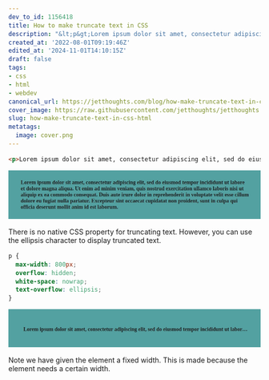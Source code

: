```yaml
---
dev_to_id: 1156418
title: How to make truncate text in CSS
description: "&lt;p&gt;Lorem ipsum dolor sit amet, consectetur adipiscing elit, sed do eiusmod tempor incididunt..."
created_at: '2022-08-01T09:19:46Z'
edited_at: '2024-11-01T14:10:15Z'
draft: false
tags:
- css
- html
- webdev
canonical_url: https://jetthoughts.com/blog/how-make-truncate-text-in-css-html/
cover_image: https://raw.githubusercontent.com/jetthoughts/jetthoughts.github.io/master/content/blog/how-make-truncate-text-in-css-html/cover.png
slug: how-make-truncate-text-in-css-html
metatags:
  image: cover.png
---
```

```html
<p>Lorem ipsum dolor sit amet, consectetur adipiscing elit, sed do eiusmod tempor incididunt ut labore et dolore magna aliqua. Ut enim ad minim veniam, quis nostrud exercitation ullamco laboris nisi ut aliquip ex ea commodo consequat. Duis aute irure dolor in reprehenderit in voluptate velit esse cillum dolore eu fugiat nulla pariatur. Excepteur sint occaecat cupidatat non proident, sunt in culpa qui officia deserunt mollit anim id est laborum.</p>
```
![Image description](file_0.png)

There is no native CSS property for truncating text. However, you can use the ellipsis character to display truncated text.
```css
p {
  max-width: 800px;
  overflow: hidden;
  white-space: nowrap;
  text-overflow: ellipsis;
}
```
![Image description](file_1.png)

Note we have given the element a fixed width. This is made because the element needs a certain width. 